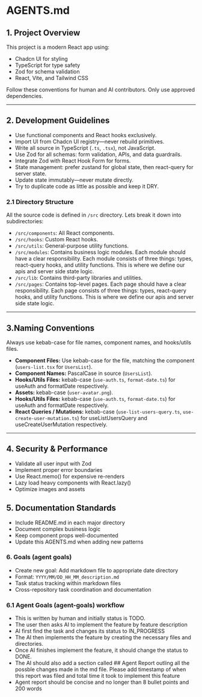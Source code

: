 # AGENTS.md

## 1. Project Overview

This project is a modern React app using:

- Chadcn UI for styling
- TypeScript for type safety
- Zod for schema validation
- React, Vite, and Tailwind CSS

Follow these conventions for human and AI contributors. Only use approved dependencies.

---

## 2. Development Guidelines

- Use functional components and React hooks exclusively.
- Import UI from Chadcn UI registry—never rebuild primitives.
- Write all source in TypeScript (`.ts`, `.tsx`), not JavaScript.
- Use Zod for all schemas: form validation, APIs, and data guardrails.
- Integrate Zod with React Hook Form for forms.
- State management: prefer zustand for global state, then react-query for server state.
- Update state immutably—never mutate directly.
- Try to duplicate code as little as possible and keep it DRY.

### 2.1 Directory Structure

All the source code is defined in `/src` directory. Lets break it down into subdirectories:

- `/src/components`: All React components.
- `/src/hooks`: Custom React hooks.
- `/src/utils`: General-purpose utility functions.
- `/src/modules`: Contains business logic modules. Each module should have a clear responsibility. Each module consists of three things: types, react-query hooks, and utility functions. This is where we define our apis and server side state logic.
- `/src/lib`: Contains third-party libraries and utilities.
- `/src/pages`: Contains top-level pages. Each page should have a clear responsibility. Each page consists of three things: types, react-query hooks, and utility functions. This is where we define our apis and server side state logic.

---

## 3.Naming Conventions

Always use kebab-case for file names, component names, and hooks/utils files.

- **Component Files:** Use kebab-case for the file, matching the component (`users-list.tsx` for `UsersList`).
- **Component Names:** PascalCase in source (`UsersList`).
- **Hooks/Utils Files:** kebab-case (`use-auth.ts`, `format-date.ts`) for useAuth and formatDate respectively.
- **Assets:** kebab-case (`user-avatar.png`).
- **Hooks/Utils Files:** kebab-case (`use-auth.ts`, `format-date.ts`) for useAuth and formatDate respectively.
- **React Queries / Mutations:** kebab-case (`use-list-users-query.ts`, `use-create-user-mutation.ts`) for useListUsersQuery and useCreateUserMutation respectively.

---

## 4. Security & Performance

- Validate all user input with Zod
- Implement proper error boundaries
- Use React.memo() for expensive re-renders
- Lazy load heavy components with React.lazy()
- Optimize images and assets

## 5. Documentation Standards

- Include README.md in each major directory
- Document complex business logic
- Keep component props well-documented
- Update this AGENTS.md when adding new patterns

### 6. Goals (agent goals)

- Create new goal: Add markdown file to appropriate date directory
- Format: `YYYY/MM/DD_HH_MM_description.md`
- Task status tracking within markdown files
- Cross-repository task coordination and documentation

### 6.1 Agent Goals (agent-goals) workflow

- This is written by human and initially status is TODO.
- The user then asks AI to implement the feature by feature description
- AI first find the task and changes its status to IN_PROGRESS
- The AI then implements the feature by creating the necessary files and directories.
- Once AI finishes implement the feature, it should change the status to DONE.
- The AI should also add a section called ## Agent Report outling all the possble changes made in the md file. Please add timestamp of when this report was filed and total time it took to implement this feature
- Agent report should be concise and no longer than 8 bullet points and 200 words
